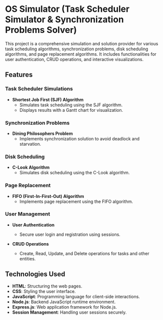 # OS Simulator (Task Scheduler Simulator & Synchronization Problems Solver)

This project is a comprehensive simulation and solution provider for various task scheduling algorithms, synchronization problems, disk scheduling algorithms, and page replacement algorithms. It includes functionalities for user authentication, CRUD operations, and interactive visualizations.

## Features

### Task Scheduler Simulations

- **Shortest Job First (SJF) Algorithm**
  - Simulates task scheduling using the SJF algorithm.
  - Displays results with a Gantt chart for visualization.

### Synchronization Problems

- **Dining Philosophers Problem**
  - Implements synchronization solution to avoid deadlock and starvation.

### Disk Scheduling

- **C-Look Algorithm**
  - Simulates disk scheduling using the C-Look algorithm.

### Page Replacement

- **FIFO (First-In-First-Out) Algorithm**
  - Implements page replacement using the FIFO algorithm.

### User Management

- **User Authentication**
  - Secure user login and registration using sessions.

- **CRUD Operations**
  - Create, Read, Update, and Delete operations for tasks and other entities.

## Technologies Used

- **HTML**: Structuring the web pages.
- **CSS**: Styling the user interface.
- **JavaScript**: Programming language for client-side interactions.
- **Node.js**: Backend JavaScript runtime environment.
- **Express.js**: Web application framework for Node.js.
- **Session Management**: Handling user sessions securely.
